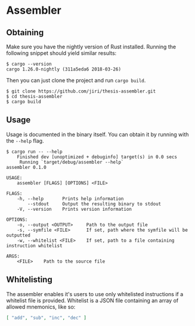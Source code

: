 # Assembler

## Obtaining

Make sure you have the nightly version of Rust installed. Running the following snippet should yield similar results:

```console
$ cargo --version
cargo 1.26.0-nightly (311a5eda6 2018-03-26)
```

Then you can just clone the project and run `cargo build`.

```console
$ git clone https://github.com/jiri/thesis-assembler.git
$ cd thesis-assembler
$ cargo build
```

## Usage

Usage is documented in the binary itself. You can obtain it by running with the `--help` flag.

```console
$ cargo run -- --help
    Finished dev [unoptimized + debuginfo] target(s) in 0.0 secs
     Running `target/debug/assembler --help`
assembler 0.1.0

USAGE:
    assembler [FLAGS] [OPTIONS] <FILE>

FLAGS:
    -h, --help       Prints help information
        --stdout     Output the resulting binary to stdout
    -V, --version    Prints version information

OPTIONS:
    -o, --output <OUTPUT>     Path to the output file
    -s, --symfile <FILE>      If set, path where the symfile will be outputted
    -w, --whitelist <FILE>    If set, path to a file containing instruction whitelist

ARGS:
    <FILE>    Path to the source file
```

## Whitelisting

The assembler enables it's users to use only whitelisted instructions if a whitelist file is provided. Whitelist is a
JSON file containing an array of allowed mnemonics, like so:

```json
[ "add", "sub", "inc", "dec" ]
```

